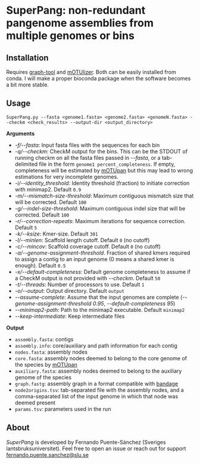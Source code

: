 # SuperPang: non-redundant pangenome assemblies from multiple genomes or bins

## Installation
Requires [graph-tool](https://graph-tool.skewed.de/) and [mOTUlizer](https://github.com/moritzbuck/mOTUlizer). Both can be easily installed from conda. I will make a proper bioconda package when the software becomes a bit more stable.

## Usage
`SuperPang.py --fasta <genome1.fasta> <genome2.fasta> <genomeN.fasta> --checkm <check_results> --output-dir <output_directory>`

**Arguments**

* *-f/--fasta*: Input fasta files with the sequences for each bin
* *-q/--checkm*: CheckM output for the bins. This can be the STDOUT of running checkm on all the fasta files passed in *--fasta*, or a tab-delimited file in the form `genome1 percent_completeness`. If empty, completeness will be estimated by [mOTUpan](https://www.biorxiv.org/content/10.1101/2021.06.25.449606v1) but this may lead to wrong estimations for very incomplete genomes.
* *-i/--identity_threshold*: Identity threshold (fraction) to initiate correction with minimap2. Default `0.9`
* *-m/--mismatch-size-threshold*: Maximum contiguous mismatch size that will be corrected. Default `100`
* *-g/--indel-size-threshold*: Maximum contiguous indel size that will be corrected. Default `100`
* *-r/--correction-repeats*: Maximum iterations for sequence correction. Default `5`
* *-k/--ksize*: Kmer-size. Default `301`
* *-l/--minlen*: Scaffold length cutoff. Default `0` (no cutoff)
* *-c/--mincov*: Scaffold coverage cutoff. Default `0` (no cutoff)
* *-a/--genome-assignment-threshold*. Fraction of shared kmers required to assign a contig to an input genome (0 means a shared kmer is enough). Default `0.5`
* *-x/--default-completeness*: Default genome completeness to assume if a CheckM output is not provided with *--checkm*. Default `50`
* *-t/--threads*: Number of processors to use. Default `1`
* *-o/--output*: Output directory. Default `output`
* *--assume-complete*: Assume that the input genomes are complete (*--genome-assignment-threshold 0.95*, *--default-completeness 95*)
* *--minimap2-path*: Path to the minimap2 executable. Default `minimap2`
* *--keep-intermediate*: Keep intermediate files

**Output**
* `assembly.fasta`: contigs
* `assembly.info`: core/auxiliary and path information for each contig
* `nodes.fasta`: assembly nodes
* `core.fasta`: assembly nodes deemed to belong to the core genome of the species by [mOTUpan](https://www.biorxiv.org/content/10.1101/2021.06.25.449606v1)
* `auxiliary.fasta`: assembly nodes deemed to belong to the auxiliary genome of the species
* `graph.fastg`: assembly graph in a format compatible with [bandage](https://rrwick.github.io/Bandage/)
* `node2origins.tsv`: tab-separated file with the assembly nodes, and a comma-separated list of the input genome in which that node was deemed present
* `params.tsv`: parameters used in the run

## About
*SuperPang* is developed by Fernando Puente-Sánchez (Sveriges lantsbruksuniversitet). Feel free to open an issue or reach out for support [fernando.puente.sanchez@slu.se](mailto:fernando.puente.sanchez@slu.se)
